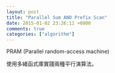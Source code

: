 ```yaml
---
layout: post
title: "Parallel Sum AND Prefix Scan"
date: 2015-01-02 23:26:11 +0800
comments: true
categories: ["algorithm"]
---
```


<!-- more -->

PRAM (Parallel random-access machine) 


使用多緒函式庫實踐兩種平行演算法。